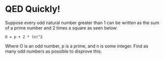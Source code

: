 # QED Quickly!

Suppose every odd natural number greater than 1 can be written as the sum of a prime number and 2 times a square as seen below:

`O = p + 2 * (n)^2`


Where O is an odd number, p is a prime, and n is some integer. Find as many odd numbers as possible to disprove this.